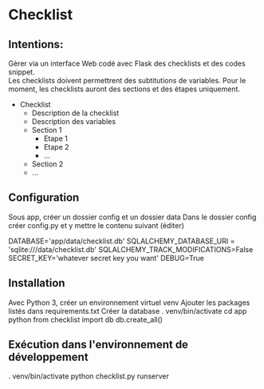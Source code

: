 # Checklist

## Intentions:

Gèrer via un interface Web codé avec Flask des checklists et des codes snippet.  
Les checklists doivent permettrent des subtitutions de variables. Pour le moment, les checklists auront des sections et des étapes uniquement.

- Checklist
  - Description de la checklist
  - Description des variables
  - Section 1
    - Etape 1
    - Etape 2
    - ...
  - Section 2
  - ...

## Configuration

Sous app, créer un dossier config et un dossier data
Dans le dossier config créer config.py et y mettre le contenu suivant (éditer)

DATABASE='app/data/checklist.db'
SQLALCHEMY_DATABASE_URI = 'sqlite:///data/checklist.db'
SQLALCHEMY_TRACK_MODIFICATIONS=False
SECRET_KEY='whatever secret key you want'
DEBUG=True

## Installation

Avec Python 3, créer un environnement virtuel venv
Ajouter les packages listés dans requirements.txt
Créer la database
. venv/bin/activate
cd app
python
from checklist import db
db.create_all()

## Exécution dans l'environnement de développement
. venv/bin/activate
python checklist.py runserver